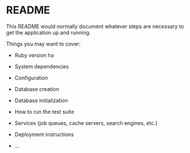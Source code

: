 # README

This README would normally document whatever steps are necessary to get the
application up and running.

Things you may want to cover:

* Ruby version
ha
* System dependencies

* Configuration

* Database creation

* Database initialization

* How to run the test suite

* Services (job queues, cache servers, search engines, etc.)

* Deployment instructions

* ...
